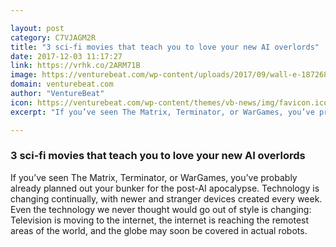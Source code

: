 ```yaml
---

layout: post
category: C7VJAGM2R
title: "3 sci-fi movies that teach you to love your new AI overlords"
date: 2017-12-03 11:17:27
link: https://vrhk.co/2ARM71B
image: https://venturebeat.com/wp-content/uploads/2017/09/wall-e-1872683_1280.jpg?fit=780%2C520&strip=all
domain: venturebeat.com
author: "VentureBeat"
icon: https://venturebeat.com/wp-content/themes/vb-news/img/favicon.ico
excerpt: "If you’ve seen The Matrix, Terminator, or WarGames, you’ve probably already planned out your bunker for the post-AI apocalypse. Technology is changing continually, with newer and stranger devices created every week. Even the technology we never thought would go out of style is changing: Television is moving to the internet, the internet is reaching the remotest areas of the world, and the globe may soon be covered in actual robots."

---
```


### 3 sci-fi movies that teach you to love your new AI overlords

If you’ve seen The Matrix, Terminator, or WarGames, you’ve probably already planned out your bunker for the post-AI apocalypse. Technology is changing continually, with newer and stranger devices created every week. Even the technology we never thought would go out of style is changing: Television is moving to the internet, the internet is reaching the remotest areas of the world, and the globe may soon be covered in actual robots.